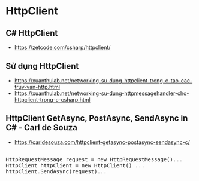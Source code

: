 # HttpClient

## C# HttpClient
+ https://zetcode.com/csharp/httpclient/

## Sử dụng HttpClient
+ https://xuanthulab.net/networking-su-dung-httpclient-trong-c-tao-cac-truy-van-http.html
+ https://xuanthulab.net/networking-su-dung-httpmessagehandler-cho-httpclient-trong-c-csharp.html

## HttpClient GetAsync, PostAsync, SendAsync in C# - Carl de Souza
+ https://carldesouza.com/httpclient-getasync-postasync-sendasync-c/

<pre>

HttpRequestMessage request = new HttpRequestMessage()...
HttpClient httpClient = new HttpClient() ...
httpClient.SendAsync(request)...

</pre>
